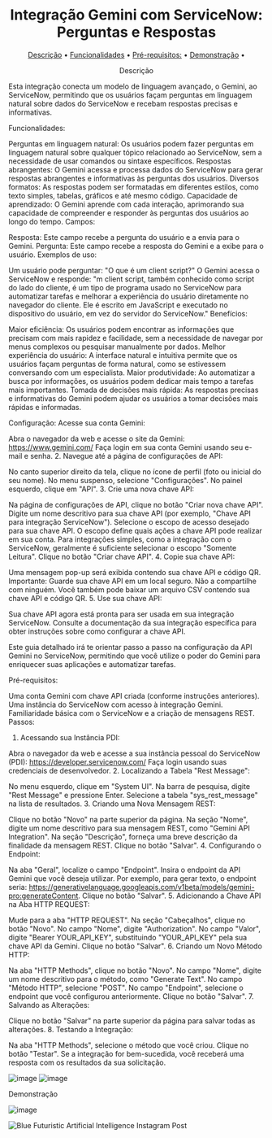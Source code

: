 
 

<h1 align="center">Integração Gemini  com ServiceNow: Perguntas e Respostas</h1>
<p align="center">
 <a href="#objetivo">Descrição</a> • 
 <a href="#tecnologias">Funcionalidades</a> • 
 <a href="#contribuicao">Pré-requisitos:</a> • 
 <a href="#licenc-a">Demonstração</a> • 
 
</p>
<p align="center"> Descrição</p>

Esta integração conecta um modelo de linguagem avançado, o Gemini, ao ServiceNow, permitindo que os usuários façam perguntas em linguagem natural sobre dados do ServiceNow e recebam respostas precisas e informativas.

Funcionalidades:

Perguntas em linguagem natural: Os usuários podem fazer perguntas em linguagem natural sobre qualquer tópico relacionado ao ServiceNow, sem a necessidade de usar comandos ou sintaxe específicos.
Respostas abrangentes: O Gemini acessa e processa dados do ServiceNow para gerar respostas abrangentes e informativas às perguntas dos usuários.
Diversos formatos: As respostas podem ser formatadas em diferentes estilos, como texto simples, tabelas, gráficos e até mesmo código.
Capacidade de aprendizado: O Gemini aprende com cada interação, aprimorando sua capacidade de compreender e responder às perguntas dos usuários ao longo do tempo.
Campos:

Resposta: Este campo recebe a pergunta do usuário e a envia para o Gemini.
Pergunta: Este campo recebe a resposta do Gemini e a exibe para o usuário.
Exemplos de uso:

Um usuário pode perguntar: "O que é um client script?"
O Gemini acessa o ServiceNow e responde: "m client script, também conhecido como script do lado do cliente, é um tipo de programa usado no ServiceNow para automatizar tarefas e melhorar a experiência do usuário diretamente no navegador do cliente. Ele é escrito em JavaScript e executado no dispositivo do usuário, em vez do servidor do ServiceNow."
Benefícios:

Maior eficiência: Os usuários podem encontrar as informações que precisam com mais rapidez e facilidade, sem a necessidade de navegar por menus complexos ou pesquisar manualmente por dados.
Melhor experiência do usuário: A interface natural e intuitiva permite que os usuários façam perguntas de forma natural, como se estivessem conversando com um especialista.
Maior produtividade: Ao automatizar a busca por informações, os usuários podem dedicar mais tempo a tarefas mais importantes.
Tomada de decisões mais rápida: As respostas precisas e informativas do Gemini podem ajudar os usuários a tomar decisões mais rápidas e informadas.

Configuração:
Acesse sua conta Gemini:

Abra o navegador da web e acesse o site da Gemini: https://www.gemini.com/
Faça login em sua conta Gemini usando seu e-mail e senha.
2. Navegue até a página de configurações de API:

No canto superior direito da tela, clique no ícone de perfil (foto ou inicial do seu nome).
No menu suspenso, selecione "Configurações".
No painel esquerdo, clique em "API".
3. Crie uma nova chave API:

Na página de configurações de API, clique no botão "Criar nova chave API".
Digite um nome descritivo para sua chave API (por exemplo, "Chave API para integração ServiceNow").
Selecione o escopo de acesso desejado para sua chave API. O escopo define quais ações a chave API pode realizar em sua conta. Para integrações simples, como a integração com o ServiceNow, geralmente é suficiente selecionar o escopo "Somente Leitura".
Clique no botão "Criar chave API".
4. Copie sua chave API:

Uma mensagem pop-up será exibida contendo sua chave API e código QR.
Importante: Guarde sua chave API em um local seguro. Não a compartilhe com ninguém.
Você também pode baixar um arquivo CSV contendo sua chave API e código QR.
5. Use sua chave API:

Sua chave API agora está pronta para ser usada em sua integração ServiceNow.
Consulte a documentação da sua integração específica para obter instruções sobre como configurar a chave API.

Este guia detalhado irá te orientar passo a passo na configuração da API Gemini no ServiceNow, permitindo que você utilize o poder do Gemini para enriquecer suas aplicações e automatizar tarefas.

Pré-requisitos:

Uma conta Gemini com chave API criada (conforme instruções anteriores).
Uma instância do ServiceNow com acesso à integração Gemini.
Familiaridade básica com o ServiceNow e a criação de mensagens REST.
Passos:

1. Acessando sua Instância PDI:

Abra o navegador da web e acesse a sua instância pessoal do ServiceNow (PDI): https://developer.servicenow.com/
Faça login usando suas credenciais de desenvolvedor.
2. Localizando a Tabela "Rest Message":

No menu esquerdo, clique em "System UI".
Na barra de pesquisa, digite "Rest Message" e pressione Enter.
Selecione a tabela "sys_rest_message" na lista de resultados.
3. Criando uma Nova Mensagem REST:

Clique no botão "Novo" na parte superior da página.
Na seção "Nome", digite um nome descritivo para sua mensagem REST, como "Gemini API Integration".
Na seção "Descrição", forneça uma breve descrição da finalidade da mensagem REST.
Clique no botão "Salvar".
4. Configurando o Endpoint:

Na aba "Geral", localize o campo "Endpoint".
Insira o endpoint da API Gemini que você deseja utilizar. Por exemplo, para gerar texto, o endpoint seria: https://generativelanguage.googleapis.com/v1beta/models/gemini-pro:generateContent.
Clique no botão "Salvar".
5. Adicionando a Chave API na Aba HTTP REQUEST:

Mude para a aba "HTTP REQUEST".
Na seção "Cabeçalhos", clique no botão "Novo".
No campo "Nome", digite "Authorization".
No campo "Valor", digite "Bearer YOUR_API_KEY", substituindo "YOUR_API_KEY" pela sua chave API da Gemini.
Clique no botão "Salvar".
6. Criando um Novo Método HTTP:

Na aba "HTTP Methods", clique no botão "Novo".
No campo "Nome", digite um nome descritivo para o método, como "Generate Text".
No campo "Método HTTP", selecione "POST".
No campo "Endpoint", selecione o endpoint que você configurou anteriormente.
Clique no botão "Salvar".
7. Salvando as Alterações:

Clique no botão "Salvar" na parte superior da página para salvar todas as alterações.
8. Testando a Integração:

Na aba "HTTP Methods", selecione o método que você criou.
Clique no botão "Testar".
Se a integração for bem-sucedida, você receberá uma resposta com os resultados da sua solicitação.

![image](https://github.com/Rodrigocabo/GeminiNow/assets/84506268/f12494c9-4ed7-40d2-9826-a4b029549bd7)
![image](https://github.com/Rodrigocabo/GeminiNow/assets/84506268/a64519ed-125c-4513-b029-50cc5243f53d)

Demonstração

![image](https://github.com/Rodrigocabo/GeminiNow/assets/84506268/c89116ec-7bbc-42cb-87c6-797ad7118a4c)

![Blue Futuristic Artificial Intelligence Instagram Post](https://github.com/Rodrigocabo/GeminiNow/assets/84506268/46cab35f-a978-4616-96e3-61ef05e83e65)










